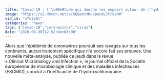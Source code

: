 ```yaml
---
title: "Covid-19 : l'\u00e9tude qui douche les espoirs autour de l'hydroxychloroquine"
image: "https://s2.dmcdn.net/v/SQQpX1VHu7pecdL3f/x240"
vid_id: "x7vt2ht"
categories: "news"
tags: ["Covid-19","coronavirus","virus"]
date: "2020-08-30T12:52:04+03:00"
---
```

Alors que l'épidémie de coronavirus poursuit ses ravages sur tous les continents, aucun traitement spécifique n'a encore fait ses preuves. Une nouvelle méta-analyse, publiée ce jeudi dans la revue   <br>« Clinical Microbiology and Infection », le journal officiel de la Société européenne de microbiologie clinique et des maladies infectieuses (ESCMID), conclut à l’inefficacité de l'hydroxychloroquine.   <br>
